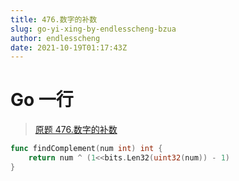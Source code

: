 ```yaml
---
title: 476.数字的补数
slug: go-yi-xing-by-endlesscheng-bzua
author: endlesscheng
date: 2021-10-19T01:17:43Z
---
```

# Go 一行
 
> [原题 476.数字的补数](https://leetcode.cn/problems/number-complement)
```go
func findComplement(num int) int {
    return num ^ (1<<bits.Len32(uint32(num)) - 1)
}
```
